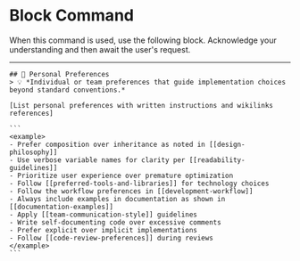 # Block Command

When this command is used, use the following block. Acknowledge your understanding and then await the user's request.

---

``````````
## 💭 Personal Preferences
> 💡 *Individual or team preferences that guide implementation choices beyond standard conventions.*

[List personal preferences with written instructions and wikilinks references]

```
<example>
- Prefer composition over inheritance as noted in [[design-philosophy]]
- Use verbose variable names for clarity per [[readability-guidelines]]
- Prioritize user experience over premature optimization
- Follow [[preferred-tools-and-libraries]] for technology choices
- Follow the workflow preferences in [[development-workflow]]
- Always include examples in documentation as shown in [[documentation-examples]]
- Apply [[team-communication-style]] guidelines
- Write self-documenting code over excessive comments
- Prefer explicit over implicit implementations
- Follow [[code-review-preferences]] during reviews
</example>
```
``````````
